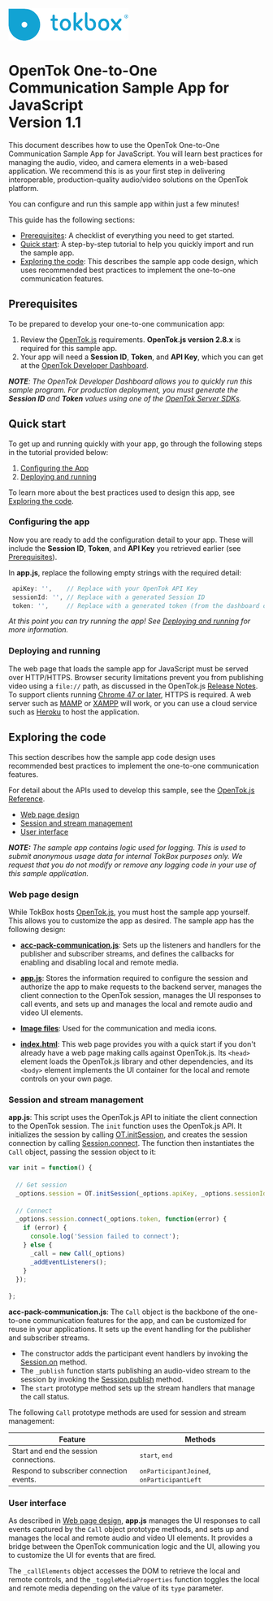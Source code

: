 ![logo](../../tokbox-logo.png)

# OpenTok One-to-One Communication Sample App for JavaScript<br/>Version 1.1

This document describes how to use the OpenTok One-to-One Communication Sample App for JavaScript. You will learn best practices for managing the audio, video, and camera elements in a web-based application. We recommend this is as your first step in delivering interoperable, production-quality audio/video solutions on the OpenTok platform. 

You can configure and run this sample app within just a few minutes!


This guide has the following sections:

* [Prerequisites](#prerequisites): A checklist of everything you need to get started.
* [Quick start](#quick-start): A step-by-step tutorial to help you quickly import and run the sample app.
* [Exploring the code](#exploring-the-code): This describes the sample app code design, which uses recommended best practices to implement the one-to-one communication features. 

## Prerequisites

To be prepared to develop your one-to-one communication app:

1. Review the [OpenTok.js](https://tokbox.com/developer/sdks/js/) requirements. **OpenTok.js version 2.8.x** is required for this sample app.
2. Your app will need a **Session ID**, **Token**, and **API Key**, which you can get at the [OpenTok Developer Dashboard](https://dashboard.tokbox.com/).

_**NOTE**: The OpenTok Developer Dashboard allows you to quickly run this sample program. For production deployment, you must generate the **Session ID** and **Token** values using one of the [OpenTok Server SDKs](https://tokbox.com/developer/sdks/server/)._

## Quick start

To get up and running quickly with your app, go through the following steps in the tutorial provided below:

1. [Configuring the App](#configuring-the-app)
2. [Deploying and running](#deploying-and-running)

To learn more about the best practices used to design this app, see [Exploring the code](#exploring-the-code).


### Configuring the app

Now you are ready to add the configuration detail to your app. These will include the **Session ID**, **Token**, and **API Key** you retrieved earlier (see [Prerequisites](#prerequisites)).

In **app.js**, replace the following empty strings with the required detail:


   ```javascript
    apiKey: '',    // Replace with your OpenTok API Key
    sessionId: '', // Replace with a generated Session ID
    token: '',     // Replace with a generated token (from the dashboard or using an OpenTok server SDK)
   ```

_At this point you can try running the app! See [Deploying and running](#deploying-and-running) for more information._


### Deploying and running

The web page that loads the sample app for JavaScript must be served over HTTP/HTTPS. Browser security limitations prevent you from publishing video using a `file://` path, as discussed in the OpenTok.js [Release Notes](https://www.tokbox.com/developer/sdks/js/release-notes.html#knownIssues). To support clients running [Chrome 47 or later](https://groups.google.com/forum/#!topic/discuss-webrtc/sq5CVmY69sc), HTTPS is required. A web server such as [MAMP](https://www.mamp.info/) or [XAMPP](https://www.apachefriends.org/index.html) will work, or you can use a cloud service such as [Heroku](https://www.heroku.com/) to host the application.


## Exploring the code

This section describes how the sample app code design uses recommended best practices to implement the one-to-one communication features. 

For detail about the APIs used to develop this sample, see the [OpenTok.js Reference](https://tokbox.com/developer/sdks/js/reference/).

  - [Web page design](#web-page-design)
  - [Session and stream management](#session-and-stream-management)
  - [User interface](#user-interface)

_**NOTE:** The sample app contains logic used for logging. This is used to submit anonymous usage data for internal TokBox purposes only. We request that you do not modify or remove any logging code in your use of this sample application._

### Web page design

While TokBox hosts [OpenTok.js](https://tokbox.com/developer/sdks/js/), you must host the sample app yourself. This allows you to customize the app as desired. The sample app has the following design:

* **[acc-pack-communication.js](./public/js/components/one-to-one-communication.js)**:  Sets up the listeners and handlers for the publisher and subscriber streams, and defines the callbacks for enabling and disabling local and remote media.

* **[app.js](./public/js/app.js)**: Stores the information required to configure the session and authorize the app to make requests to the backend server, manages the client connection to the OpenTok session, manages the UI responses to call events, and sets up and manages the local and remote audio and video UI elements. 

* **[Image files](./public/images)**: Used for the communication and media icons. 

* **[index.html](./public/index.html)**: This web page provides you with a quick start if you don't already have a web page making calls against OpenTok.js. Its `<head>` element loads the OpenTok.js library and other dependencies, and its `<body>` element implements the UI container for the local and remote controls on your own page.


### Session and stream management

**app.js**: This script uses the OpenTok.js API to initiate the client connection to the OpenTok session. The `init` function uses the OpenTok.js API. It initializes the session by calling [OT.initSession](https://tokbox.com/developer/sdks/js/reference/OT.html#initSession), and creates the session connection by calling [Session.connect](https://tokbox.com/developer/sdks/js/reference/Session.html#connect). The function then instantiates the `Call` object, passing the session object to it:

```javascript
var init = function() {

  // Get session
  _options.session = OT.initSession(_options.apiKey, _options.sessionId);

  // Connect
  _options.session.connect(_options.token, function(error) {
    if (error) {
      console.log('Session failed to connect');
    } else {
      _call = new Call(_options)
      _addEventListeners();
    }
  });

};
```


**acc-pack-communication.js**: The `Call` object is the backbone of the one-to-one communication features for the app, and can be customized for reuse in your applications. It sets up the event handling for the publisher and subscriber streams.

   - The constructor adds the participant event handlers by invoking the [Session.on](https://tokbox.com/developer/sdks/js/reference/Session.html#on) method.
   - The `_publish` function starts publishing an audio-video stream to the session by invoking the [Session.publish](https://tokbox.com/developer/sdks/js/reference/Session.html#publish) method.
   - The `start` prototype method sets up the stream handlers that manage the call status.



The following `Call` prototype methods are used for session and stream management:

| Feature        | Methods  |
| ------------- | ------------- |
| Start and end the session connections.   | `start`, `end` |
| Respond to subscriber connection events. | `onParticipantJoined`, `onParticipantLeft`  |



### User interface

As described in [Web page design](#web-page-design), **app.js** manages the UI responses to call events captured by the `Call` object prototype methods, and sets up and manages the local and remote audio and video UI elements. It provides a bridge between the OpenTok communication logic and the UI, allowing you to customize the UI for events that are fired.

The `_callElements` object accesses the DOM to retrieve the local and remote controls, and the `_toggleMediaProperties` function toggles the local and remote media depending on the value of its `type` parameter.






